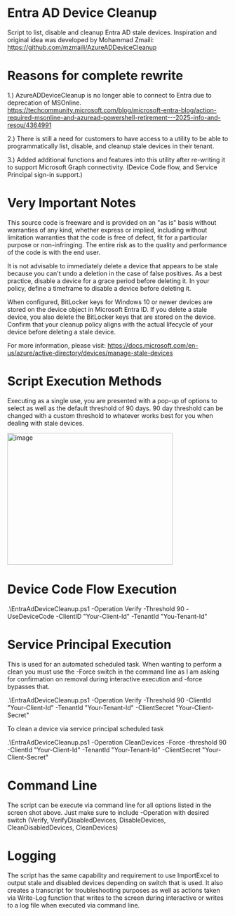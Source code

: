 # Entra AD Device Cleanup
Script to list, disable and cleanup Entra AD stale devices.
Inspiration and original idea was developed by Mohammad Zmaili: https://github.com/mzmaili/AzureADDeviceCleanup

# Reasons for complete rewrite
1.) AzureADDeviceCleanup is no longer able to connect to Entra due to deprecation of MSOnline. 
https://techcommunity.microsoft.com/blog/microsoft-entra-blog/action-required-msonline-and-azuread-powershell-retirement---2025-info-and-resou/4364991

2.) There is still a need for customers to have access to a utility to be able to programmatically list, disable, and cleanup stale devices in their tenant.

3.) Added additional functions and features into this utility after re-writing it to support Microsoft Graph connectivity. (Device Code flow, and Service Principal sign-in support.)

# Very Important Notes
This source code is freeware and is provided on an "as is" basis without warranties of any kind, whether express or implied, including without limitation warranties that the code is free of defect, fit for a particular purpose or non-infringing. The entire risk as to the quality and performance of the code is with the end user.

It is not advisable to immediately delete a device that appears to be stale because you can't undo a deletion in the case of false positives. As a best practice, disable a device for a grace period before deleting it. In your policy, define a timeframe to disable a device before deleting it.

When configured, BitLocker keys for Windows 10 or newer devices are stored on the device object in Microsoft Entra ID. If you delete a stale device, you also delete the BitLocker keys that are stored on the device. Confirm that your cleanup policy aligns with the actual lifecycle of your device before deleting a stale device.

For more information, please visit: https://docs.microsoft.com/en-us/azure/active-directory/devices/manage-stale-devices

# Script Execution Methods
Executing as a single use, you are presented with a pop-up of options to select as well as the default threshold of 90 days.
90 day threshold can be changed with a custom threshold to whatever works best for you when dealing with stale devices.

<img width="377" height="300" alt="image" src="https://github.com/user-attachments/assets/3b4fe7b5-00d9-46de-bc5b-3fa33e450255" />

# Device Code Flow Execution

.\EntraAdDeviceCleanup.ps1 -Operation Verify -Threshold 90 -UseDeviceCode -ClientID "Your-Client-Id" -TenantId "You-Tenant-Id"

# Service Principal Execution
This is used for an automated scheduled task. When wanting to perform a clean you must use the -Force switch in the command line as I am asking for confirmation on removal during interactive execution and -force bypasses that.

.\EntraAdDeviceCleanup.ps1 -Operation Verify -Threshold 90 -ClientId "Your-Client-Id" -TenantId "Your-Tenant-Id" -ClientSecret "Your-Client-Secret"

To clean a device via service principal scheduled task

.\EntraAdDeviceCleanup.ps1 -Operation CleanDevices -Force -threshold 90 -ClientId "Your-Client-Id" -TenantId "Your-Tenant-Id" -ClientSecret "Your-Client-Secret"

# Command Line

The script can be execute via command line for all options listed in the screen shot above. Just make sure to include -Operation with desired switch (Verify, VerifyDisabledDevices, DisableDevices, CleanDisabledDevices, CleanDevices)

# Logging

The script has the same capability and requirement to use ImportExcel to output stale and disabled devices depending on switch that is used.
It also creates a transcript for troubleshooting purposes as well as actions taken via Write-Log function that writes to the screen during interactive or writes to a log file when executed via command line.
